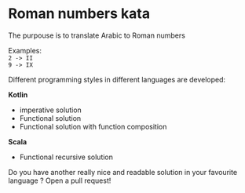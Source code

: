 # Roman numbers kata

The purpouse is to translate Arabic to Roman numbers  
  
Examples:  
`2 -> II`  
`9 -> IX`

Different programming styles in different languages are developed:

**Kotlin**

* imperative solution 
* Functional solution
* Functional solution with function composition

**Scala** 

* Functional recursive solution

Do you have another really nice and readable solution in your favourite language ?
Open a pull request!


